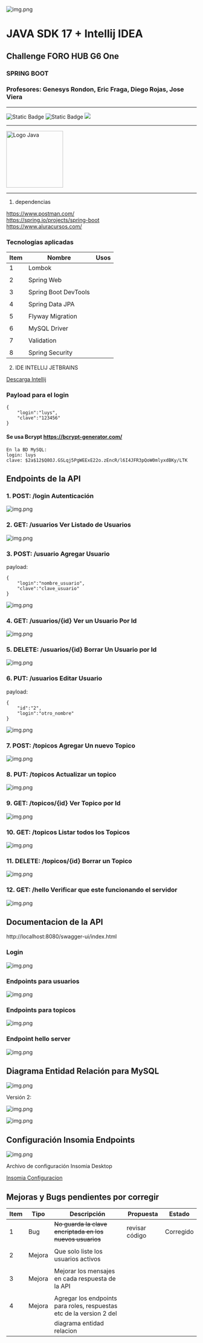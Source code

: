 ![img.png](src/img/logoAlura.png)


# JAVA SDK 17 + Intellij IDEA
## Challenge FORO HUB G6 One
### SPRING BOOT
### Profesores: Genesys Rondon, Eric Fraga, Diego Rojas, Jose Viera 

<hr>

![Static Badge](https://img.shields.io/badge/Lenguaje-Java%2017-blue)  ![Static Badge](https://img.shields.io/badge/Versi%C3%B3n-Beta-Yellow)  <label><img src="https://img.shields.io/badge/Estatus-En%20Desarrollo-green"></label>
<hr>
    <img src="src/img/logoJava.png" alt="Logo Java" width="150px">
<hr>


1) dependencias<br>

<a>https://www.postman.com/</a><br>
<a>https://spring.io/projects/spring-boot</a><br>
<a>https://www.aluracursos.com/</a><br>

### Tecnologías aplicadas

| Item | Nombre               | Usos |
|------|----------------------|------|
| 1    | Lombok               |      |
|      |                      |      |
| 2    | Spring Web           |      |
|      |                      |      |
| 3    | Spring Boot DevTools |      |
|      |                      |      |
| 4    | Spring Data JPA      |      |
|      |                      |      |
| 5    | Flyway Migration     |      |
|      |                      |      |
| 6    | MySQL Driver         |      |
|      |                      |      |
| 7    | Validation           |      |
|      |                      |      |
| 8    | Spring Security      |      |


2) IDE INTELLIJ JETBRAINS <br>

<a href="https://www.jetbrains.com/idea/promo/?msclkid=c934a6edeb2510614d26c2af04a86b25&utm_source=bing&utm_medium=cpc&utm_campaign=AMER_en_BR_IDEA_Branded&utm_term=intellij&utm_content=intellij%20idea">Descarga Intellij</a>
<br>


### Payload para el login
    {
        "login":"luys",
        "clave":"123456"
    }

#### Se usa Bcrypt https://bcrypt-generator.com/
    En la BD MySQL:
    login: luys
    clave: $2a$12$Q8OJ.GSLqj5PgWEExE22o.zEncR/l6I4JFR3pQoW0mlyxdBKy/LTK

## Endpoints de la API

### 1. POST: /login   Autenticación

![img.png](src/img/endpoint_login.png)

### 2. GET: /usuarios    Ver Listado de Usuarios

![img.png](src/img/getListadoUsuarios.png)

### 3. POST: /usuario    Agregar Usuario

payload:

    {
        "login":"nombre_usuario",
        "clave":"clave_usuario"
    }

![img.png](src/img/agregarUsuario.png)

### 4. GET: /usuarios/{id}  Ver un Usuario Por Id

![img.png](src/img/verUsuarioPorId.png)

### 5. DELETE: /usuarios/{id}  Borrar Un Usuario por Id

![img.png](src/img/borrarUsuario.png)

### 6. PUT: /usuarios   Editar Usuario

payload:

    {
        "id":"2",
        "login":"otro_nombre"
    }
    
![img.png](src/img/editarUsuario.png)

### 7. POST: /topicos   Agregar Un nuevo Topico

![img.png](src/img/agregarNuevoTopico.png)

### 8. PUT: /topicos   Actualizar un topico

![img.png](src/img/actualizarTopico.png)

### 9. GET: /topicos/{id}   Ver Topico por Id

![img.png](src/img/topicoPorId.png)

### 10. GET: /topicos   Listar todos los Topicos

![img.png](src/img/listarTopicos.png)

### 11. DELETE: /topicos/{id}   Borrar un Topico

![img.png](src/img/borrarTopico.png)

### 12. GET: /hello    Verificar que este funcionando el servidor

![img.png](src/img/verificarServidor.png)


## Documentacion de la API

http://localhost:8080/swagger-ui/index.html

### Login

![img.png](src/img/loginDoc.png)

### Endpoints para usuarios

![img.png](src/img/endPointUsuariosDoc.png)

### Endpoints para topicos

![img.png](src/img/endPointTopicosDoc.png)

### Endpoint hello server

![img.png](src/img/endPointHelloDoc.png)

## Diagrama Entidad Relación para MySQL

![img.png](src/img/diagramaEntidadRelacion.png)

Versión 2:

![img.png](src/img/diagramaEntidadRelacionV2.png)


![img.png](src/img/muestraBaseDatosTopicos.png)

## Configuración Insomia Endpoints

![img.png](src/img/configuracionInsomia.png)

Archivo de configuración Insomia Desktop

[Insomia Configuracion](src/files_xtras/insomia_final.json)

## Mejoras y Bugs pendientes por corregir

| Item | Tipo   | Descripción                                                          | Propuesta      | Estado    |
|------|--------|----------------------------------------------------------------------|----------------|-----------|
| 1    | Bug    | ~~No guarda la clave encriptada en los nuevos usuarios~~             | revisar código | Corregido |
|      |        |                                                                      |                |           |
| 2    | Mejora | Que solo liste los usuarios activos                                  |                |           |
|      |        |                                                                      |                |           |
| 3    | Mejora | Mejorar los mensajes en cada respuesta de la API                     |                |           |
|      |        |                                                                      |                |           |
| 4    | Mejora | Agregar los endpoints para roles, respuestas etc de la version 2 del |                |           |
|      |        | diagrama entidad relacion                                            |                |           |

